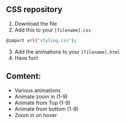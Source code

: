 ## CSS repository
1. Download the file
2. Add this to your `[filename].css`
```bash
@import url("styling.css");
```
3. Add the animations to your `[filename].html`
4. Have fun!

## Comtent:
- Various animations
- Animate zoom in (1-9)
- Animate from Top (1-9)
- Animate from bottom (1-9)
- Zoom in on hover
